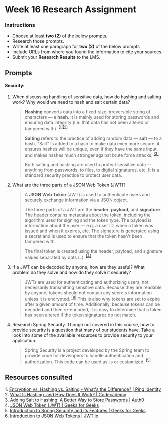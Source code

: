 # Week 16 Research Assignment

### Instructions

-   Choose at least **two (2)** of the below prompts.
-   Research those prompts.
-   Write at least one paragraph for **two (2)** of the below prompts
-   Include URLs from where you found the information to cite your sources.
-   Submit your **Research Results** to the LMS.

## Prompts

#### Security:

1. When discussing handling of sensitive data, how do hashing and salting work? Why would we need to hash and salt certain data?

    > **Hashing** converts data into a fixed-size, irreversible string of characters — a **hash**. It is mainly used for storing passwords and ensuring data integrity (i.e. that data has not been altered or tampered with). <sup>[[1]](#source-1)[[2]](#source-2)</sup>
    >
    > **Salting** refers to the practice of adding random data — **salt** — to a hash. "Salt" is added to a hash to make data even more secure: it ensures hashes will be unique, even if they have the same input, and makes hashes much stronger against brute force attacks. <sup>[[3]](#source-3)</sup>
    >
    > Both salting and hashing are used to protect sensitive data — anything from passwords, to files, to digital signatures, etc. It is a standard security practice to protect user data.

2. What are the three parts of a JSON Web Token (JWT)?

    > A **JSON Web Token** (JWT) is used to authenticate users and securely exchange information via a JSON object.
    >
    > The three parts of a JWT are the **header**, **payload**, and **signature**. The header contains metadata about the token, including the algorithm used for signing and the token type. The payload is information about the user — e.g. a user ID, when a token was issued and when it expires, etc. The signature is generated using a secret and is used to ensure that the token hasn't been tampered with.
    >
    > The final token is created using the header, payload, and signature values separated by dots (`.`). <sup>[[4]](#source-4)</sup>

3. If a JWT can be decoded by anyone, how are they useful? What problem do they solve and how do they solve it securely?

    > JWTs are used for authenticating and authorizing users, not necessarily transmitting sensitive data. Because they are readable by anyone, tokens should not contain any secrets information unless it is encrypted. <sup>[[6]](#source-6)</sup> This is also why tokens are set to expire after a given amount of time. Additionally, because tokens can be decoded and then re-encoded, it is easy to determine that a token has been altered if the token signatures do not match.

4. Research Spring Security. Though not covered in this course, how to provide security is a question that many of our students have. Take a look into some of the available resources to provide security to your application.

    > Spring Security is a project developed by the Spring team to provide code for developers to handle authentication and authorization. This code can be used as-is or customized. <sup>[[5]](#source-5)</sup>

## Resources consulted

<a id="source-1"></a>1. [Encryption vs. Hashing vs. Salting - What's the Difference? | Ping Identity](https://www.pingidentity.com/en/resources/blog/post/encryption-vs-hashing-vs-salting.html)  
<a id="source-2"></a>2. [What Is Hashing, and How Does It Work? | Codecademy](https://www.codecademy.com/resources/blog/what-is-hashing/)  
<a id="source-3"></a>3. [Adding Salt to Hashing: A Better Way to Store Passwords | Auth0](https://auth0.com/blog/adding-salt-to-hashing-a-better-way-to-store-passwords/)  
<a id="source-4"></a>4. [JSON Web Token (JWT) | Geeks for Geeks](https://www.geeksforgeeks.org/json-web-token-jwt/)  
<a id="source-5"></a>5. [Introduction to Spring Security and its Features | Geeks for Geeks](https://www.geeksforgeeks.org/introduction-to-spring-security-and-its-features/)  
<a id="source-6"></a>6. [Introduction to JSON Web Tokens | JWT.io](https://jwt.io/introduction)  

<!-- <a id="source-7"></a>7.  <sup>[[7]](#source-7)</sup> -->
